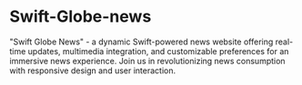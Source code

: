 # Swift-Globe-news
"Swift Globe News" - a dynamic Swift-powered news website offering real-time updates, multimedia integration, and customizable preferences for an immersive news experience. Join us in revolutionizing news consumption with responsive design and user interaction.
